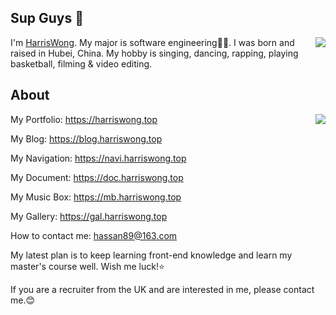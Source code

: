 ## Sup Guys 👋
<img align="right" src="https://count.getloli.com/get/@:hassanblog?theme=rule34">I'm [HarrisWong](https://harriswong.top). My major is software engineering👨‍💻. I was born and raised in Hubei, China. My hobby is singing, dancing, rapping, playing basketball, filming & video editing.

## About
<img align="right" src="https://github-readme-stats-harris.vercel.app/api?username=hassanblog&theme=cobalt&show_icons=true&count_private=true">

My Portfolio: https://harriswong.top

My Blog: https://blog.harriswong.top

My Navigation: https://navi.harriswong.top

My Document: https://doc.harriswong.top

My Music Box: https://mb.harriswong.top

My Gallery: https://gal.harriswong.top

How to contact me: [hassan89@163.com](mailto:hassan89@163.com)

My latest plan is to keep learning front-end knowledge and learn my master's course well. Wish me luck!⭐

If you are a recruiter from the UK and are interested in me, please contact me.😊
